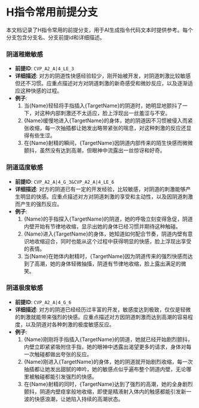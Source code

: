 # H指令常用前提分支

本文档记录了H指令常用的前提分支，用于AI生成指令代码文本时提供参考。每个分支包含分支名、分支前提id和详细描述。

### 阴道稚嫩敏感
- **前提ID**: `CVP_A2_A|4_LE_3`
- **详细描述**: 对方的阴道性快感经验较少，刚开始被开发，对阴道刺激比较敏感但还不习惯。应重点描述对方对阴道刺激的新奇感受和微妙反应，以及逐渐适应这种快感的过程。
- **例子**:
  1. 当{Name}轻轻将手指插入{TargetName}的阴道时，她明显地颤抖了一下，对这种内部刺激还不太适应，脸上浮现出一丝羞涩与不安。
  2. {Name}缓慢地进入{TargetName}的身体，她的阴道因不习惯被侵入而紧张收缩，每一次抽插都让她发出略带紧张的喘息，对这种刺激的反应还显得有些生涩。
  3. 在{Name}射精的瞬间，{TargetName}因阴道内部传来的陌生快感而微微颤抖，虽然没有达到高潮，但眼神中流露出一丝惊讶和好奇。

### 阴道适度敏感
- **前提ID**: `CVP_A2_A|4_G_3&CVP_A2_A|4_LE_6`
- **详细描述**: 对方的阴道已有一定的开发经验，比较敏感，对阴道的刺激能够产生明显的快感。应重点描述对方对阴道刺激的享受和主动性，以及因阴道刺激而产生的强烈反应。
- **例子**:
  1. {Name}的手指探入{TargetName}的阴道，她的呼吸立刻变得急促，阴道内壁开始有节律地收缩，显示出她的身体已经习惯并期待这种触碰。
  2. {Name}进入{TargetName}的身体，她知道如何配合节奏，阴道内壁有意识地收缩迎合，同时也能从这个过程中获得明显的快感，脸上浮现出享受的表情。
  3. 当{Name}在她体内射精时，{TargetName}因为阴道传来的强烈快感而达到了高潮，她的身体轻微抽搐，阴道有节律地收缩，脸上露出满足的微笑。

### 阴道极度敏感
- **前提ID**: `CVP_A2_A|4_G_6`
- **详细描述**: 对方的阴道已经经历过丰富的开发，敏感度达到极致，仅仅是轻微的刺激就能带来强烈的快感。应重点描述对方因阴道刺激而达到高潮的容易程度，以及阴道对各种刺激的极度敏感反应。
- **例子**:
  1. {Name}刚刚将手指插入{TargetName}的阴道，她就已经开始剧烈颤抖，内壁立即紧紧吸附住手指，她的眼神中透露出渴望更多的请求，身体对每一次触碰都做出夸张的反应。
  2. {Name}刚进入{TargetName}的身体，她的阴道就开始剧烈收缩，每一次抽插都让她发出甜腻的呻吟，她的敏感点似乎遍布整个阴道内壁，无论哪里被触碰都能引发强烈的快感。
  3. 在{Name}射精的同时，{TargetName}达到了强烈的高潮，她的全身剧烈颤抖，阴道内壁痉挛般地收缩，即使是精液射入体内的触感都能引发新一波的快感浪潮，让她陷入持续的高潮状态。

